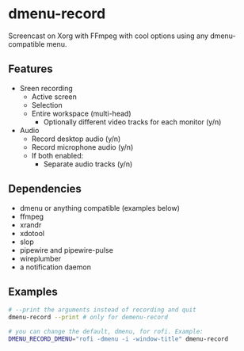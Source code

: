# dmenu-record

Screencast on Xorg with FFmpeg with cool options using any dmenu-compatible menu.

## Features

- Sreen recording
    - Active screen
    - Selection
    - Entire workspace (multi-head)
        - Optionally different video tracks for each monitor (y/n)
- Audio
    - Record desktop audio (y/n)
    - Record microphone audio (y/n)
    - If both enabled:
        - Separate audio tracks (y/n)

## Dependencies

- dmenu or anything compatible (examples below)
- ffmpeg
- xrandr
- xdotool
- slop
- pipewire and pipewire-pulse
- wireplumber
- a notification daemon

## Examples

```sh
# --print the arguments instead of recording and quit
dmenu-record --print # only for demenu-record

# you can change the default, dmenu, for rofi. Example:
DMENU_RECORD_DMENU="rofi -dmenu -i -window-title" dmenu-record
```
